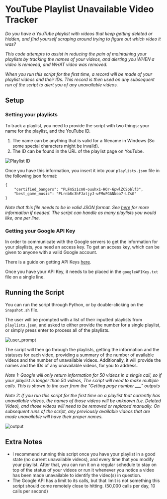 # **YouTube Playlist Unavailable Video Tracker**

*Do you have a YouTube playlist with videos that keep getting deleted or hidden, and find yourself scraping around trying to figure out which video it was?*

*This code attempts to assist in reducing the pain of maintaining your playlists by tracking the names of your videos, and alerting you WHEN a video is removed, and WHAT video was removed.*

*When you run this script for the first time, a record will be made of your playlist videos and their IDs. This record is then used on any subsequent run of the script to alert you of any unavailable videos.*

## **Setup**

### **Setting your playlists**

To track a playlist, you need to provide the script with two things: your name for the playlist, and the YouTube ID.

1. The name can be anything that is valid for a filename in Windows (So some special characters might be invalid).
2. The ID can be found in the URL of the playlist page on YouTube.

![Playlist ID](https://imgur.com/gBFFWKx.jpg)

Once you have this information, you insert it into your ```playlists.json``` file in the following json format:

```
{
    "certified_bangers": "PLFmSz1cm0-ouuhx1-HOr-6pwlZCSpblf3",
    "best_game_music": "PLrnb8c3hFJatjyJ-wFMuFGANNoo7-LZsG"
}
```

*Note that this file needs to be in valid JSON format. See [here](https://www.w3schools.com/js/js_json_intro.asp) for more information if needed. The script can handle as many playlists you would like, one per line.*

### **Getting your Google API Key**

In order to communicate with the Google servers to get the information for your playlists, you need an access key. To get an access key, which can be given to anyone with a valid Google account.

There is a guide on getting API Keys [here](https://cloud.google.com/docs/authentication/api-keys).

Once you have your API Key, it needs to be placed in the ```googleAPIKey.txt``` file on a single line.

## Running the Script

You can run the script through Python, or by double-clicking on the ```Snapshot.sh``` file.

The user will be prompted with a list of their inputted playlists from ```playlists.json```, and asked to either provide the number for a single playlist, or simply press enter to process all of the playlists.

![user_prompt](https://imgur.com/udg0DNb.jpg)

The script will then go through the playlists, getting the information and the statuses for each video, providing a summary of the number of available videos and the number of unavailable videos. Additionally, it will provide the names and the IDs of any unavailable videos, for you to address.

*Note 1: Google will only return information for 50 videos in a single call, so if your playlist is longer than 50 videos, The script will need to make multiple calls. This is shown to the user from the  "Getting page number ___" outputs*

*Note 2: If you run this script for the first time on a playlist that currently has unavailable videos, the names of those videos will be unknown (i.e. Deleted Video), and those videos will need to be removed or replaced manually. On subsequent runs of the script, any previously available videos that are made unavailable will have their proper names.*

![output](https://imgur.com/wnohD38.jpg)

## Extra Notes

- I recommend running this script once you have your playlist in a good state (no current unavailable videos), and every time that you modify your playlist. After that, you can run it on a regular schedule to stay on top of the status of your videos or run it whenever you notice a video has been made unavailable to identify the video(s) in question.
- The Google API has a limit to its calls, but that limit is not something this script should come remotely close to hitting. (50,000 calls per day, 10 calls per second)